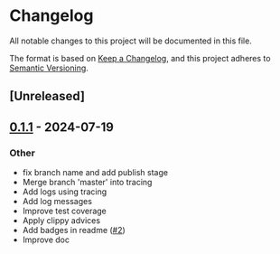 # Changelog
All notable changes to this project will be documented in this file.

The format is based on [Keep a Changelog](https://keepachangelog.com/en/1.0.0/),
and this project adheres to [Semantic Versioning](https://semver.org/spec/v2.0.0.html).

## [Unreleased]

## [0.1.1](https://github.com/manu3618/reflecto/compare/v0.1.0...v0.1.1) - 2024-07-19

### Other
- fix branch name and add publish stage
- Merge branch 'master' into tracing
- Add logs using tracing
- Add log messages
- Improve test coverage
- Apply clippy advices
- Add badges in readme ([#2](https://github.com/manu3618/reflecto/pull/2))
- Improve doc
